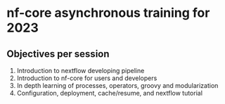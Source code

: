 # nf-core asynchronous training for 2023

## Objectives per session

1. Introduction to nextflow developing pipeline
2. Introduction to nf-core for users and developers
3. In depth learning of processes, operators, groovy and modularization
4. Configuration, deployment, cache/resume, and nextflow tutorial







